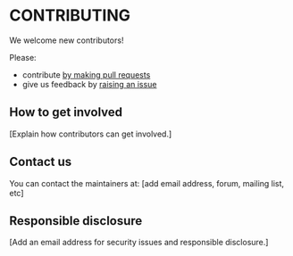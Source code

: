 # CONTRIBUTING

We welcome new contributors!

Please:

- contribute [by making pull requests](https://github.com/publiccodenet/repositorytemplate/pulls)
- give us feedback by [raising an issue](https://github.com/publiccodenet/repositorytemplate/issues)

## How to get involved

[Explain how contributors can get involved.]


## Contact us

You can contact the maintainers at: [add email address, forum, mailing list, etc]


## Responsible disclosure

[Add an email address for security issues and responsible disclosure.]
    
   
    
